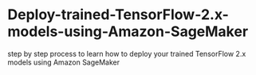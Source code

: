 # Deploy-trained-TensorFlow-2.x-models-using-Amazon-SageMaker
step by step process to learn how to deploy your trained TensorFlow 2.x models using Amazon SageMaker
